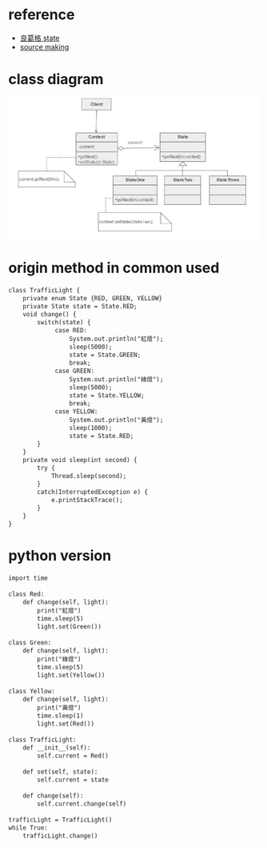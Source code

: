 # reference
- [良葛格 state](http://openhome.cc/Gossip/DesignPattern/StatePattern.htm)
- [source making](https://sourcemaking.com/design_patterns/state)

# class diagram
![state](./State1.jpg)

# origin method in common used

```
class TrafficLight {
    private enum State {RED, GREEN, YELLOW}
    private State state = State.RED;
    void change() {
        switch(state) {
             case RED:
                 System.out.println("紅燈");
                 sleep(5000);
                 state = State.GREEN;
                 break;
             case GREEN:
                 System.out.println("綠燈");
                 sleep(5000);
                 state = State.YELLOW;                 
                 break;
             case YELLOW:
                 System.out.println("黃燈");
                 sleep(1000);
                 state = State.RED;
        }
    }
    private void sleep(int second) {
        try {
            Thread.sleep(second);
        }
        catch(InterruptedException e) {
            e.printStackTrace();
        }
    }
}
```

# python version

```
import time

class Red:
    def change(self, light):
        print("紅燈")
        time.sleep(5)
        light.set(Green())

class Green:
    def change(self, light):
        print("綠燈")
        time.sleep(5)
        light.set(Yellow())

class Yellow:
    def change(self, light):
        print("黃燈")
        time.sleep(1)
        light.set(Red())

class TrafficLight:
    def __init__(self):
        self.current = Red()
    
    def set(self, state):
        self.current = state
    
    def change(self):
        self.current.change(self)
        
trafficLight = TrafficLight()
while True:
    trafficLight.change()
```
